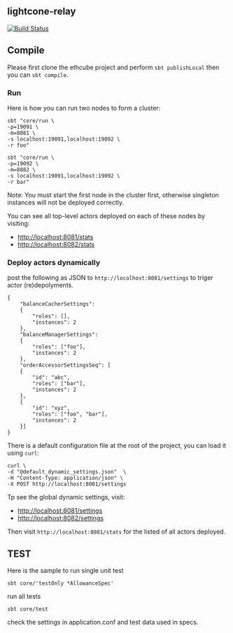 ## lightcone-relay

[![Build Status](https://travis-ci.com/Loopring/lightcone-relay.svg?token=LFU5xhzys581aWFBPai3&branch=master)](https://travis-ci.com/Loopring/lightcone-relay)


## Compile
Please first clone the ethcube project and perform `sbt publishLocal`
then you can `sbt compile`.

### Run
Here is how you can run two nodes to form a cluster:

```
sbt "core/run \
-p=19091 \
-m=8081 \
-s localhost:19091,localhost:19092 \
-r foo"
```

```
sbt "core/run \
-p=19092 \
-m=8082 \
-s localhost:19091,localhost:19092 \
-r bar"
```

Note: You must start the first node in the cluster first, otherwise singleton instances will not be deployed correctly.

You can see all top-level actors deployed on each of these nodes by visiting:

- [http://localhost:8081/stats](http://localhost:8081/stats)
- [http://localhost:8082/stats](http://localhost:8082/stats)

### Deploy actors dynamically

post the following as JSON to `http://localhost:8081/settings` to triger actor (re)depolyments.

```
{
    "balanceCacherSettings":
    {
        "roles": [],
        "instances": 2
    },
    "balanceManagerSettings":
    {
        "roles": ["foo"],
        "instances": 2
    },
    "orderAccessorSettingsSeq": [
    {
        "id": "abc",
        "roles": ["bar"],
        "instances": 2
    },
    {
        "id": "xyz",
        "roles": ["foo", "bar"],
        "instances": 2
    }]
}

```

There is a default configuration file at the root of the project, you can load it using `curl`:

```
curl \
-d "@default_dynamic_settings.json"  \
-H "Content-Type: application/json" \
-X POST http://localhost:8081/settings

```

Tp see the  global dynamic settings, visit:

- [http://localhost:8081/settings](http://localhost:8081/settings)
- [http://localhost:8082/settings](http://localhost:8082/settings)


Then visit `http://localhost:8081/stats` for the listed of all actors deployed.

## TEST

Here is the sample to run single unit test
```
sbt core/'testOnly *AllowanceSpec'
```

run all tests
```
sbt core/test
```

check the settings in application.conf and test data used in specs.
